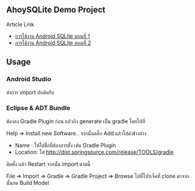 ## AhoySQLite Demo Project 

Article Link 

- [การใช้งาน Android SQLite ตอนที่ 1](https://devahoy.com/posts/android-sqlite-tutorial-part-1/)
- [การใช้งาน Android SQLite ตอนที่ 2](https://devahoy.com/posts/android-sqlite-tutorial-part-2/)


## Usage

### Android Studio

ทำการ import ปกติครับ

### Eclipse & ADT Bundle

ต้องลง Gradle Plugin ก่อน แล้วถึง generate เป็น gradle โดยไปที่

Help => Install new Software.. จากนั้นคลิ๊ก Add แล้วใส่ค่าข้างล่าง

- Name : ให้ใส่ชื่อที่ต้องการตั้ง เช่น Gradle Plugin
- Location: ใส่ http://dist.springsource.com/release/TOOLS/gradle


ติดตั้ง แล้ว Restart จากนั้น import ตามนี้

File => Import => Gradle => Gradle Project => Browse ไปที๋โปรเจ็คที่ clone มาจากนั้นกด Build Model
